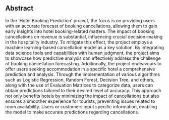 Abstract
------------------------------------------------------------------------------------------------------------------------------------------------------------------------------------------

In the 'Hotel Booking Prediction' project, the focus is on providing users with an accurate forecast of booking cancellations, allowing them to gain early insights into hotel booking-related matters. The impact of booking cancellations on revenue is substantial, influencing crucial decision-making in the hospitality industry. To mitigate this effect, the project employs a machine learning-based cancellation model as a key solution. By integrating data science tools and capabilities with human judgment, the project aims to showcase how predictive analysis can effectively address the challenge of booking cancellation forecasting.
Additionally, the project endeavours to offer users seeking accommodation in a specific hotel a comprehensive prediction and analysis. Through the implementation of various algorithms such as Logistic Regression, Random Forest, Decision Tree, and others, along with the use of Evaluation Matrices to categorize data, users can obtain predictions tailored to their desired level of accuracy. This approach not only benefits hotels by minimizing the impact of cancellations but also ensures a smoother experience for tourists, preventing issues related to room availability. Users or customers input specific information, enabling the model to make accurate predictions regarding cancellations.
